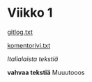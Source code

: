 # Viikko 1

[gitlog.txt](https://github.com/SkarpAnton/ot-harjoitustyo/blob/master/laskarit/viikko1/gitlog.txt)

[komentorivi.txt](https://github.com/SkarpAnton/ot-harjoitustyo/blob/master/laskarit/viikko1/komentorivi.txt)

*Italialaista tekstiä*

**vahvaa tekstiä**
Muuutooos

